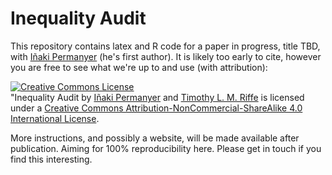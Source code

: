 Inequality Audit
===============

This repository contains latex and R code for a paper in progress, title TBD, with [Iñaki Permanyer](http://www.equalitas.es/en/permanyer) (he's first author). It is likely too early to cite, however you are free to see what we're up to and use (with attribution):

<a rel="license" href="http://creativecommons.org/licenses/by-nc-sa/4.0/"><img alt="Creative Commons License" style="border-width:0" src="https://i.creativecommons.org/l/by-nc-sa/4.0/88x31.png" /></a><br /><span xmlns:dct="http://purl.org/dc/terms/" property="dct:title">"Inequality Audit</span> by <a xmlns:cc="http://creativecommons.org/ns#" href="http://www.equalitas.es/en/permanyer" property="cc:attributionName" rel="cc:attributionURL">Iñaki Permanyer</a> and <a xmlns:cc="http://creativecommons.org/ns#" href="https://sites.google.com/site/timriffepersonal/" property="cc:attributionName" rel="cc:attributionURL">Timothy L. M. Riffe</a> is licensed under a <a rel="license" href="http://creativecommons.org/licenses/by-nc-sa/4.0/">Creative Commons Attribution-NonCommercial-ShareAlike 4.0 International License</a>.

More instructions, and possibly a website, will be made available after publication. Aiming for 100% reproducibility here. Please get in touch if you find this interesting.

